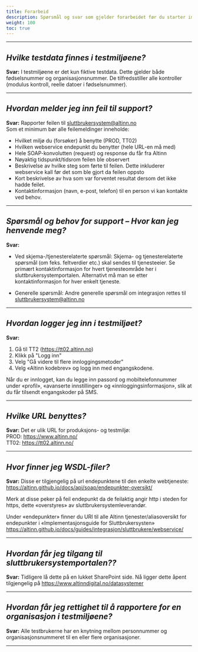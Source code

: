 ```yaml
---
title: Forarbeid
description: Spørsmål og svar som gjelder forarbeidet før du starter implementering
weight: 100
toc: true
---
```



***
## _Hvilke testdata finnes i testmiljøene?_

**Svar:** I testmiljøene er det kun fiktive testdata. Dette gjelder både fødselsnummer og organisasjonsnummer. De tilfredsstiller alle kontroller (modulus kontroll, reelle datoer i fødselsnummer).
***
## _Hvordan melder jeg inn feil til support?_

**Svar:** Rapporter feilen til sluttbrukersystem@altinn.no  
Som et minimum bør alle feilemeldinger inneholde:
- Hvilket miljø du (forsøker) å benytte (PROD, TT02)
- Hvilken webservice endepunkt du benytter (hele URL-en må med)
- Hele SOAP-konvolutten (request) og response du får fra Altinn
- Nøyaktig tidspunkt/tidsrom feilen ble observert
- Beskrivelse av hvilke steg som førte til feilen. Dette inkluderer webservice kall før det som ble gjort da feilen oppsto
- Kort beskrivelse av hva som var forventet resultat dersom det ikke hadde feilet.
- Kontaktinformasjon (navn, e-post, telefon) til en person vi kan kontakte ved behov.

***

## _Spørsmål og behov for support – Hvor kan jeg henvende meg?_

**Svar:**

- Ved skjema-/tjenesterelaterte spørsmål:
Skjema- og tjenesterelaterte spørsmål (om feks. feltverdier etc.) skal sendes til tjenesteeier. Se primært kontaktinformasjon for hvert tjenesteområde her i sluttbrukersystemportalen. Alternativt må man se etter kontaktinformasjon for hver enkelt tjeneste.

- Generelle spørsmål:
Andre generelle spørsmål om integrasjon rettes til sluttbrukersystem@altinn.no

***

## _Hvordan logger jeg inn i testmiljøet?_

**Svar:**
1.	Gå til TT2 (https://tt02.altinn.no)
2.	Klikk på "Logg inn"
3.	Velg "Gå videre til flere innloggingsmetoder"
4.	Velg «Altinn kodebrev» og logg inn med engangskodene.
 
Når du er innlogget, kan du legge inn passord og mobiltelefonnummer under «profil», «avanserte innstillinger» og «innloggingsinformasjon», slik at du får tilsendt engangskoder på SMS.

***

## _Hvilke URL benyttes?_

**Svar:** Det er ulik URL for produksjons- og testmiljø:  
PROD: https://www.altinn.no/  
TT02: https://tt02.altinn.no/

***

## _Hvor finner jeg WSDL-filer?_

**Svar:** Disse er tilgjengelig på url endepunktene til den enkelte webtjeneste:
https://altinn.github.io/docs/api/soap/endepunkter-oversikt/
 
Merk at disse peker på feil endepunkt da de feilaktig angir http i steden for https, dette «overstyres» av sluttbrukersystemleverandør.
 
Under «endepunkter» finner du URI til alle Altinn tjenester/aliasoversikt for endepunkter i «Implementasjonsguide for Sluttbrukersysten»
https://altinn.github.io/docs/guides/integrasjon/sluttbrukere/webservice/

***

## _Hvordan får jeg tilgang til sluttbrukersystemportalen??_

**Svar:** Tidligere lå dette på en lukket SharePoint side. Nå ligger dette åpent tilgjengelig på https://www.altinndigital.no/datasystemer

***

## _Hvordan får jeg rettighet til å rapportere for en organisasjon i testmiljøene?_

**Svar:** Alle testbrukerne har en knytning mellom personnummer og organisasjonsnummeret til en eller flere organisasjoner.
***